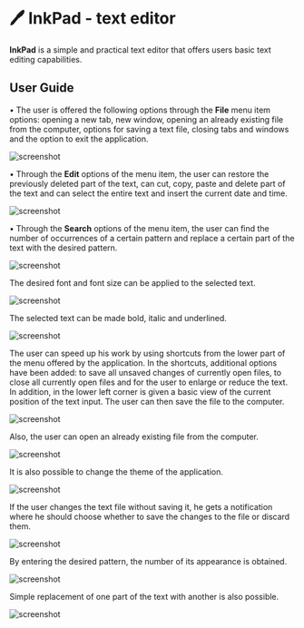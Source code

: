 # 🖊️ InkPad - text editor

**InkPad** is a simple and practical text editor that offers users basic text editing capabilities.

## User Guide

• The user is offered the following options through the **File** menu item options: opening a new tab, new window, opening an already existing file from the computer, options for saving a text file, closing tabs and windows and the option to exit the application.

 ![screenshot](Screenshots/picture1.png)


• Through the **Edit** options of the menu item, the user can restore the previously deleted part of the text, can cut, copy, paste and delete part of the text and can select the entire text and insert the current date and time.

 ![screenshot](Screenshots/picture2.png)
 

• Through the **Search** options of the menu item, the user can find the number of occurrences of a certain pattern and replace a certain part of the text with the desired pattern.

 ![screenshot](Screenshots/picture3.png)



The desired font and font size can be applied to the selected text.

![screenshot](Screenshots/picture4.png)



The selected text can be made bold, italic and underlined.

![screenshot](Screenshots/picture5.png)



The user can speed up his work by using shortcuts from the lower part of the menu offered by the application. In the shortcuts, additional options have been added: to save all unsaved changes of currently open files, to close all currently open files and for the user to enlarge or reduce the text. In addition, in the lower left corner is given a basic view of the current position of the text input. The user can then save the file to the computer.

![screenshot](Screenshots/picture6.png)



Also, the user can open an already existing file from the computer.

![screenshot](Screenshots/picture7.png)



It is also possible to change the theme of the application.

![screenshot](Screenshots/picture8.png)



If the user changes the text file without saving it, he gets a notification where he should choose whether to save the changes to the file or discard them.

![screenshot](Screenshots/picture9.png)



By entering the desired pattern, the number of its appearance is obtained.

![screenshot](Screenshots/picture10.png)



Simple replacement of one part of the text with another is also possible.

![screenshot](Screenshots/picture11.png)
